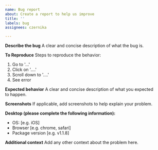 ```yaml
---
name: Bug report
about: Create a report to help us improve
title: ''
labels: bug
assignees: czernika

---
```


**Describe the bug**
A clear and concise description of what the bug is.

**To Reproduce**
Steps to reproduce the behavior:
1. Go to '...'
2. Click on '....'
3. Scroll down to '....'
4. See error

**Expected behavior**
A clear and concise description of what you expected to happen.

**Screenshots**
If applicable, add screenshots to help explain your problem.

**Desktop (please complete the following information):**
 - OS: [e.g. iOS]
 - Browser [e.g. chrome, safari]
 - Package version [e.g. v1.1.8]

**Additional context**
Add any other context about the problem here.
